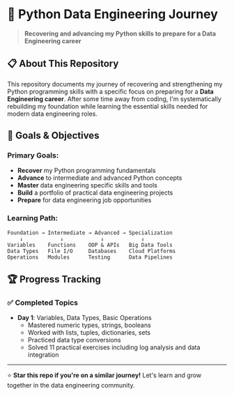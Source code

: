 # 🐍 Python Data Engineering Journey

> **Recovering and advancing my Python skills to prepare for a Data Engineering career**

## 📋 About This Repository

This repository documents my journey of recovering and strengthening my Python programming skills with a specific focus on preparing for a **Data Engineering career**. After some time away from coding, I'm systematically rebuilding my foundation while learning the essential skills needed for modern data engineering roles.

## 🎯 Goals & Objectives

### Primary Goals:
- **Recover** my Python programming fundamentals
- **Advance** to intermediate and advanced Python concepts
- **Master** data engineering specific skills and tools
- **Build** a portfolio of practical data engineering projects
- **Prepare** for data engineering job opportunities

### Learning Path:
```
Foundation → Intermediate → Advanced → Specialization
    ↓            ↓            ↓            ↓
Variables    Functions    OOP & APIs   Big Data Tools
Data Types   File I/O     Databases    Cloud Platforms
Operations   Modules      Testing      Data Pipelines
```

## 🏆 Progress Tracking

### ✅ Completed Topics
- **Day 1**: Variables, Data Types, Basic Operations
  - Mastered numeric types, strings, booleans
  - Worked with lists, tuples, dictionaries, sets
  - Practiced data type conversions
  - Solved 11 practical exercises including log analysis and data integration

 
 


---

⭐ **Star this repo if you're on a similar journey!** Let's learn and grow together in the data engineering community.
